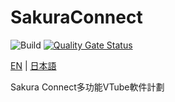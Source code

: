 # SakuraConnect

![Build](https://github.com/FuyukiSakura/SakuraConnect/actions/workflows/build.yml/badge.svg) [![Quality Gate Status](https://sonarcloud.io/api/project_badges/measure?project=FuyukiSakura_SakuraConnect&metric=alert_status)](https://sonarcloud.io/summary/new_code?id=FuyukiSakura_SakuraConnect)

[EN](./README.en.md) | [日本語](./README.jp.md)

Sakura Connect多功能VTube軟件計劃
